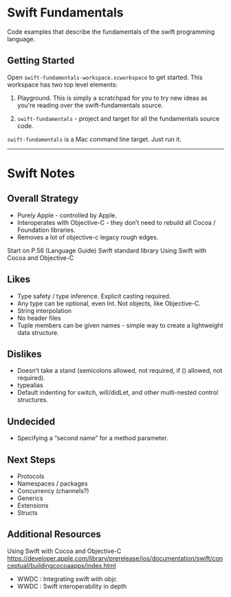 # Swift Fundamentals #

Code examples that describe the fundamentals of the swift programming language.

## Getting Started ##

Open `swift-fundamentals-workspace.xcworkspace` to get started. This workspace
has two top level elements:

1. Playground. This is simply a scratchpad for you to try new ideas as you're
   reading over the swift-fundamentals source.

2. `swift-fundamentals` - project and target for all the fundamentals source
   code.

`swift-fundamentals` is a Mac command line target. Just run it.


-------------

# Swift Notes #

## Overall Strategy ##

* Purely Apple - controlled by Apple.
* Interoperates with Objective-C - they don’t need to rebuild all Cocoa / Foundation libraries.
* Removes a lot of objective-c legacy rough edges.


Start on P.56 (Language Guide)
Swift standard library
Using Swift with Cocoa and Objective-C


## Likes ##

* Type safety / type inference. Explicit casting required.
* Any type can be optional, even Int. Not objects, like Objective-C.
* String interpolation
* No header files
* Tuple members can be given names - simple way to create a lightweight data structure.

## Dislikes ##

* Doesn’t take a stand (semicolons allowed, not required, if () allowed, not required).
* typealias
* Default indenting for switch, will/didLet, and other multi-nested control structures.

## Undecided ##

* Specifying a “second name” for a method parameter.




## Next Steps ##

* Protocols
* Namespaces / packages
* Concurrency (channels?)
* Generics
* Extensions
* Structs

## Additional Resources ##

Using Swift with Cocoa and Objective-C
https://developer.apple.com/library/prerelease/ios/documentation/swift/conceptual/buildingcocoaapps/index.html

* WWDC : Integrating swift with objc
* WWDC : Swift interoperability in depth
